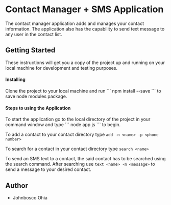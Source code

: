 <h1>Contact Manager + SMS Application</h1>
The contact manager application adds and manages your contact information. The application also has the capability to send text message to any user in the contact list.

<h2>Getting Started</h2>
These instructions will get you a copy of the project up and running on your local machine for development and testing purposes.

<h4>Installing</h4>
Clone the project to your local machine and run  ``` npm install --save ``` to save node modules package.

<h4>Steps to using the Application</h4>
To start the application go to the local directory of the project in your command window and type  ``` node app.js ``` to begin.

To add a contact to your contact directory type ``` add -n <name> -p <phone number> ```

To search for a contact in your contact directory type ``` search <name> ```

To send an SMS text to a contact, the said contact has to be searched using the search command. After searching use ``` text <name> -m <message> ``` to send a message to your desired contact.

<h2>Author</h2> 
<ul>
<li> Johnbosco Ohia </li>
</ul>



 
 
 

